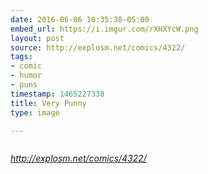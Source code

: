 ```yaml
---
date: 2016-06-06 10:35:38-05:00
embed_url: https://i.imgur.com/rXHXYcW.png
layout: post
source: http://explosm.net/comics/4322/
tags:
- comic
- humor
- puns
timestamp: 1465227338
title: Very Punny
type: image

---
```

<img src="https://i.imgur.com/rXHXYcW.png" alt="" />

<cite>http://explosm.net/comics/4322/</cite>

